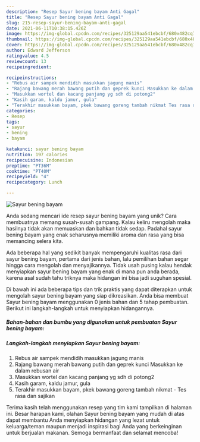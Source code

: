 ```yaml
---
description: "Resep Sayur bening bayam Anti Gagal"
title: "Resep Sayur bening bayam Anti Gagal"
slug: 215-resep-sayur-bening-bayam-anti-gagal
date: 2021-06-11T10:38:15.426Z
image: https://img-global.cpcdn.com/recipes/325129aa541ebcbf/680x482cq70/sayur-bening-bayam-foto-resep-utama.jpg
thumbnail: https://img-global.cpcdn.com/recipes/325129aa541ebcbf/680x482cq70/sayur-bening-bayam-foto-resep-utama.jpg
cover: https://img-global.cpcdn.com/recipes/325129aa541ebcbf/680x482cq70/sayur-bening-bayam-foto-resep-utama.jpg
author: Edward Jefferson
ratingvalue: 4.5
reviewcount: 13
recipeingredient:

recipeinstructions:
- "Rebus air sampek mendidih masukkan jagung manis"
- "Rajang bawang merah bawang putih dan geprek kunci Masukkan ke dalam rebusan air"
- "Masukkan wortel dan kacang panjang yg sdh di potong2"
- "Kasih garam, kaldu jamur, gula"
- "Terakhir masukkan bayam, pkek bawang goreng tambah nikmat Tes rasa dan sajikan"
categories:
- Resep
tags:
- sayur
- bening
- bayam

katakunci: sayur bening bayam 
nutrition: 197 calories
recipecuisine: Indonesian
preptime: "PT36M"
cooktime: "PT40M"
recipeyield: "4"
recipecategory: Lunch

---
```



![Sayur bening bayam](https://img-global.cpcdn.com/recipes/325129aa541ebcbf/680x482cq70/sayur-bening-bayam-foto-resep-utama.jpg)

Anda sedang mencari ide resep sayur bening bayam yang unik? Cara membuatnya memang susah-susah gampang. Kalau keliru mengolah maka hasilnya tidak akan memuaskan dan bahkan tidak sedap. Padahal sayur bening bayam yang enak seharusnya memiliki aroma dan rasa yang bisa memancing selera kita.



Ada beberapa hal yang sedikit banyak mempengaruhi kualitas rasa dari sayur bening bayam, pertama dari jenis bahan, lalu pemilihan bahan segar hingga cara mengolah dan menyajikannya. Tidak usah pusing kalau hendak menyiapkan sayur bening bayam yang enak di mana pun anda berada, karena asal sudah tahu triknya maka hidangan ini bisa jadi suguhan spesial.


Di bawah ini ada beberapa tips dan trik praktis yang dapat diterapkan untuk mengolah sayur bening bayam yang siap dikreasikan. Anda bisa membuat Sayur bening bayam menggunakan 0 jenis bahan dan 5 tahap pembuatan. Berikut ini langkah-langkah untuk menyiapkan hidangannya.

<!--inarticleads1-->

##### Bahan-bahan dan bumbu yang digunakan untuk pembuatan Sayur bening bayam:





<!--inarticleads2-->

##### Langkah-langkah menyiapkan Sayur bening bayam:

1. Rebus air sampek mendidih masukkan jagung manis
1. Rajang bawang merah bawang putih dan geprek kunci Masukkan ke dalam rebusan air
1. Masukkan wortel dan kacang panjang yg sdh di potong2
1. Kasih garam, kaldu jamur, gula
1. Terakhir masukkan bayam, pkek bawang goreng tambah nikmat - Tes rasa dan sajikan




Terima kasih telah menggunakan resep yang tim kami tampilkan di halaman ini. Besar harapan kami, olahan Sayur bening bayam yang mudah di atas dapat membantu Anda menyiapkan hidangan yang lezat untuk keluarga/teman maupun menjadi inspirasi bagi Anda yang berkeinginan untuk berjualan makanan. Semoga bermanfaat dan selamat mencoba!
